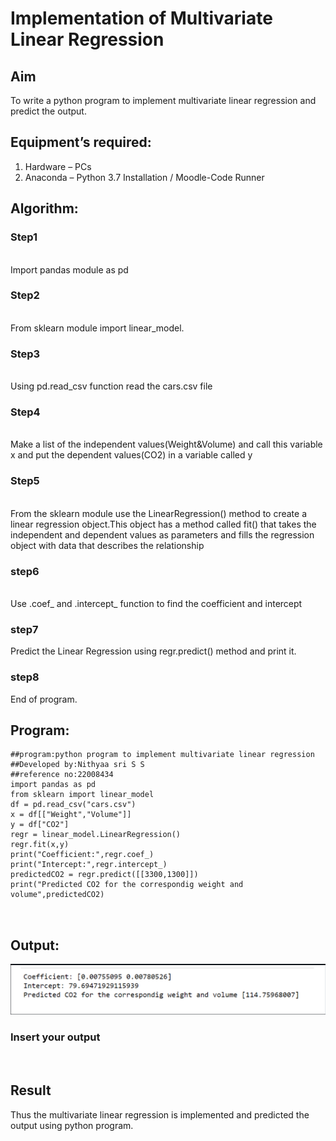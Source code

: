 # Implementation of Multivariate Linear Regression
## Aim
To write a python program to implement multivariate linear regression and predict the output.
## Equipment’s required:
1.	Hardware – PCs
2.	Anaconda – Python 3.7 Installation / Moodle-Code Runner
## Algorithm:
### Step1
<br>Import pandas module as pd

### Step2
<br>From sklearn module import linear_model.

### Step3
<br>Using pd.read_csv function read the cars.csv file

### Step4
<br>Make a list of the independent values(Weight&Volume) and call this variable x and put the dependent values(CO2) in a variable called y

### Step5
<br>From the sklearn module use the LinearRegression() method to create a linear regression object.This object has a method called fit() that takes the independent and dependent values as parameters and fills the regression object with data that describes the relationship

### step6
<br>Use .coef_ and .intercept_ function to find the coefficient and intercept

### step7
Predict the Linear Regression using regr.predict() method and print it.

### step8
End of program. 

## Program:
```
##program:python program to implement multivariate linear regression
##Developed by:Nithyaa sri S S
##reference no:22008434
import pandas as pd
from sklearn import linear_model
df = pd.read_csv("cars.csv")
x = df[["Weight","Volume"]]
y = df["CO2"]
regr = linear_model.LinearRegression()
regr.fit(x,y)
print("Coefficient:",regr.coef_)
print("Intercept:",regr.intercept_)
predictedCO2 = regr.predict([[3300,1300]])
print("Predicted CO2 for the correspondig weight and volume",predictedCO2)



```
## Output:
![](multivariate.png)

### Insert your output

<br>

## Result
Thus the multivariate linear regression is implemented and predicted the output using python program.
